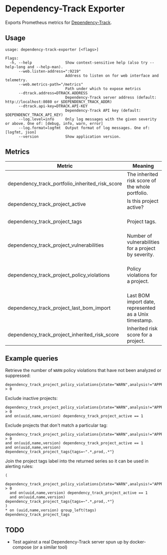# Dependency-Track Exporter

Exports Prometheus metrics for [Dependency-Track](https://dependencytrack.org/).

## Usage

```
usage: dependency-track-exporter [<flags>]

Flags:
  -h, --help               Show context-sensitive help (also try --help-long and --help-man).
      --web.listen-address=":9219"
                           Address to listen on for web interface and telemetry.
      --web.metrics-path="/metrics"
                           Path under which to expose metrics
      --dtrack.address=DTRACK.ADDRESS
                           Dependency-Track server address (default: http://localhost:8080 or $DEPENDENCY_TRACK_ADDR)
      --dtrack.api-key=DTRACK.API-KEY
                           Dependency-Track API key (default: $DEPENDENCY_TRACK_API_KEY)
      --log.level=info     Only log messages with the given severity or above. One of: [debug, info, warn, error]
      --log.format=logfmt  Output format of log messages. One of: [logfmt, json]
      --version            Show application version.
```

## Metrics

| Metric                                          | Meaning                                                | Labels                                           |
| ----------------------------------------------- | ------------------------------------------------------ | ------------------------------------------------ |
| dependency_track_portfolio_inherited_risk_score | The inherited risk score of the whole portfolio.       |                                                  |
| dependency_track_project_active                 | Is this project active?                                | uuid, name, version                              |
| dependency_track_project_tags                   | Project tags.                                          | uuid, name, version, tags                        |
| dependency_track_project_vulnerabilities        | Number of vulnerabilities for a project by severity.   | uuid, name, version, severity                    |
| dependency_track_project_policy_violations      | Policy violations for a project.                       | uuid, name, version, state, analysis, suppressed |
| dependency_track_project_last_bom_import        | Last BOM import date, represented as a Unix timestamp. | uuid, name, version                              |
| dependency_track_project_inherited_risk_score   | Inherited risk score for a project.                    | uuid, name, version                              |

## Example queries

Retrieve the number of `WARN` policy violations that have not been analyzed or
suppressed:

```
dependency_track_project_policy_violations{state="WARN",analysis!="APPROVED",analysis!="REJECTED",suppressed="false"} > 0
```

Exclude inactive projects:

```
dependency_track_project_policy_violations{state="WARN",analysis!="APPROVED",analysis!="REJECTED",suppressed="false"} > 0
and on(uuid,name,version) dependency_track_project_active == 1
```

Exclude projects that don't match a particular tag:

```
dependency_track_project_policy_violations{state="WARN",analysis!="APPROVED",analysis!="REJECTED",suppressed="false"} > 0
and on(uuid,name,version) dependency_track_project_active == 1
and on(uuid,name,version) dependency_track_project_tags{tags=~".*,prod,.*"}
```

Join the project tags label into the returned series so it can be used in
alerting rules:

```
(
  dependency_track_project_policy_violations{state="WARN",analysis!="APPROVED",analysis!="REJECTED",suppressed="false"} > 0
  and on(uuid,name,version) dependency_track_project_active == 1
  and on(uuid,name,version) dependency_track_project_tags{tags=~".*,prod,.*"}
)
* on (uuid,name,version) group_left(tags) dependency_track_project_tags
```

## TODO

- Test against a real Dependency-Track server spun up by docker-compose (or a
  similar tool)

